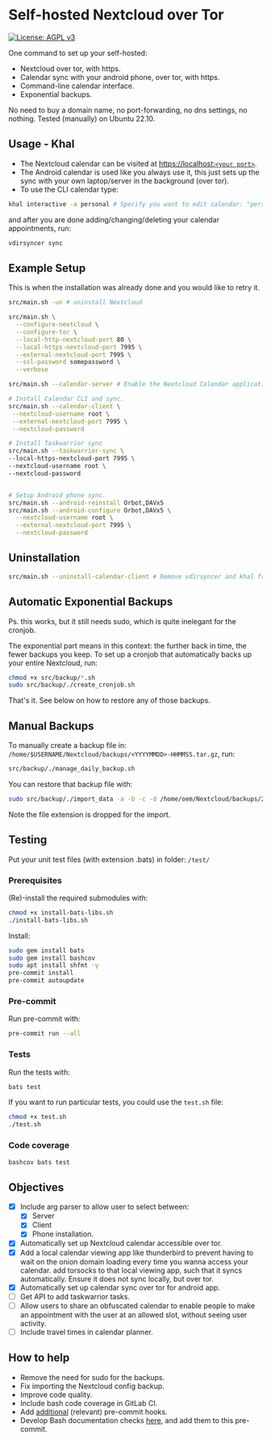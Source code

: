 # Self-hosted Nextcloud over Tor

[![License: AGPL v3](https://img.shields.io/badge/License-AGPL_v3-blue.svg)](https://www.gnu.org/licenses/agpl-3.0)

One command to set up your self-hosted:

- Nextcloud over tor, with https.
- Calendar sync with your android phone, over tor, with https.
- Command-line calendar interface.
- Exponential backups.

No need to buy a domain name, no port-forwarding, no dns settings, no nothing.
Tested (manually) on Ubuntu 22.10.

## Usage - Khal

- The Nextcloud calendar can be visited at [https://localhost:`<your port>`](https://localhost:7995).
- The Android calendar is used like you always use it, this just sets up the
  sync with your own laptop/server in the background (over tor).
- To use the CLI calendar type:

```bash
khal interactive -a personal # Specify you want to edit calendar: "personal".
```

and after you are done adding/changing/deleting your calendar appointments, run:

```bash
vdirsyncer sync
```

## Example Setup

This is when the installation was already done and you would like to retry it.

```sh
src/main.sh -un # uninstall Nextcloud

src/main.sh \
  --configure-nextcloud \
  --configure-tor \
  --local-http-nextcloud-port 80 \
  --local-https-nextcloud-port 7995 \
  --external-nextcloud-port 7995 \
  --ssl-password somepassword \
  --verbose

src/main.sh --calendar-server # Enable the Nextcloud Calendar application.

# Install Calendar CLI and sync.
src/main.sh --calendar-client \
 --nextcloud-username root \
 --external-nextcloud-port 7995 \
 --nextcloud-password

# Install Taskwarrior sync
src/main.sh --taskwarrior-sync \
--local-https-nextcloud-port 7995 \
--nextcloud-username root \
--nextcloud-password


# Setup Android phone sync.
src/main.sh --android-reinstall Orbot,DAVx5
src/main.sh --android-configure Orbot,DAVx5 \
  --nextcloud-username root \
  --external-nextcloud-port 7995 \
  --nextcloud-password
```

## Uninstallation

```bash
src/main.sh --uninstall-calendar-client # Remove vdirsyncer and khal from client.
```

## Automatic Exponential Backups

Ps. this works, but it still needs sudo, which is quite inelegant for the cronjob.

The exponential part means in this context: the further back in time, the
fewer backups you keep. To set up a cronjob that automatically backs up your
entire Nextcloud, run:

```sh
chmod +x src/backup/*.sh
sudo src/backup/./create_cronjob.sh
```

That's it. See below on how to restore any of those backups.

## Manual Backups

To manually create a backup file in:
`/home/$USERNAME/Nextcloud/backups/<YYYYMMDD>-HHMMSS.tar.gz`, run:

```sh
src/backup/./manage_daily_backup.sh
```

You can restore that backup file with:

```sh
sudo src/backup/./import_data -a -b -c -d /home/oem/Nextcloud/backups/20230525-032501
```

Note the file extension is dropped for the import.

## Testing

Put your unit test files (with extension .bats) in folder: `/test/`

### Prerequisites

(Re)-install the required submodules with:

```sh
chmod +x install-bats-libs.sh
./install-bats-libs.sh
```

Install:

```sh
sudo gem install bats
sudo gem install bashcov
sudo apt install shfmt -y
pre-commit install
pre-commit autoupdate
```

### Pre-commit

Run pre-commit with:

```sh
pre-commit run --all
```

### Tests

Run the tests with:

```sh
bats test
```

If you want to run particular tests, you could use the `test.sh` file:

```sh
chmod +x test.sh
./test.sh
```

### Code coverage

```sh
bashcov bats test
```

## Objectives

- [x] Include arg parser to allow user to select between:
  - [x] Server
  - [x] Client
  - [x] Phone
    installation.
- [x] Automatically set up Nextcloud calendar accessible over tor.
- [x] Add a local calendar viewing app like thunderbird to prevent having to wait
  on the onion domain loading every   time you wanna access your calendar. add
  torsocks to that local viewing app, such that it syncs automatically. Ensure
  it does not sync locally, but over tor.
- [x] Automatically set up calendar sync over tor for android app.
- [ ] Get API to add taskwarrior tasks.
- [ ] Allow users to share an obfuscated calendar to enable people to make an
  appointment with the user at an allowed slot, without seeing user activity.
- [ ] Include travel times in calendar planner.

## How to help

- Remove the need for sudo for the backups.
- Fix importing the Nextcloud config backup.
- Improve code quality.
- Include bash code coverage in GitLab CI.
- Add [additional](https://pre-commit.com/hooks.html) (relevant) pre-commit hooks.
- Develop Bash documentation checks
  [here](https://github.com/TruCol/checkstyle-for-bash), and add them to this
  pre-commit.
